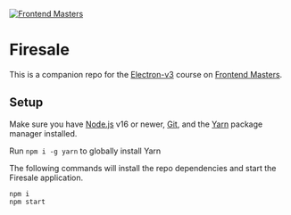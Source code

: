 [![Frontend Masters](https://static.frontendmasters.com/assets/brand/logos/full.png)][fem]

# Firesale

This is a companion repo for the [Electron-v3][course] course on [Frontend Masters][fem].

## Setup

Make sure you have [Node.js](https://nodejs.org/) v16 or newer, [Git](https://git-scm.com/), and the [Yarn](https://yarnpkg.com/) package manager installed.

Run `npm i -g yarn` to globally install Yarn

The following commands will install the repo dependencies and start the Firesale application.

```
npm i
npm start
```

[fem]: https://frontendmasters.com
[course]: https://frontendmasters.com/courses/electron-v3/
